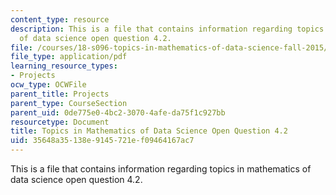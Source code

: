 ```yaml
---
content_type: resource
description: This is a file that contains information regarding topics in mathematics
  of data science open question 4.2.
file: /courses/18-s096-topics-in-mathematics-of-data-science-fall-2015/35648a35138e9145721ef09464167ac7_MIT18_S096F15_Open4.2.pdf
file_type: application/pdf
learning_resource_types:
- Projects
ocw_type: OCWFile
parent_title: Projects
parent_type: CourseSection
parent_uid: 0de775e0-4bc2-3070-4afe-da75f1c927bb
resourcetype: Document
title: Topics in Mathematics of Data Science Open Question 4.2
uid: 35648a35-138e-9145-721e-f09464167ac7
---
```

This is a file that contains information regarding topics in mathematics of data science open question 4.2.

